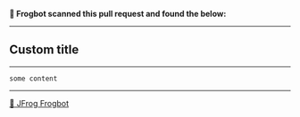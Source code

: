 

[comment]: <> (FrogbotReviewComment)

**🚨 Frogbot scanned this pull request and found the below:**

---
## **Custom title**

---

```
some content
```


---
[🐸 JFrog Frogbot](https://docs.jfrog-applications.jfrog.io/jfrog-applications/frogbot)